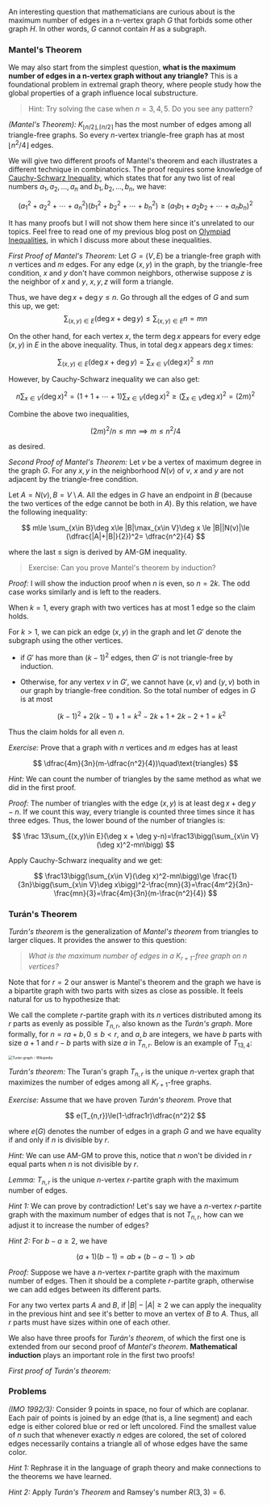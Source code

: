 An interesting question that mathematicians are curious about is the maximum number of edges in a n-vertex graph $G$ that forbids some other graph $H$. In other words, $G$ cannot contain $H$ as a subgraph.

### Mantel's Theorem

We may also start from the simplest question, **what is the maximum number of edges in a n-vertex graph without any triangle?** This is a foundational problem in extremal graph theory, where people study how the global properties of a graph influence local substructure.

> Hint: Try solving the case when $n=3,4,5$. Do you see any pattern?

*(Mantel's Theorem):* $K_{\lfloor n/2\rfloor,\lceil n/2\rceil}$ has the most number of edges among all triangle-free graphs. So every $n$-vertex triangle-free graph has at most $\lfloor n^2/4\rfloor$ edges.

We will give two different proofs of Mantel's theorem and each illustrates a different technique in combinatorics. The proof requires some knowledge of [Cauchy-Schwarz Inequality](https://en.wikipedia.org/wiki/Cauchy%E2%80%93Schwarz_inequality), which states that for any two list of real numbers $a_1,a_2,\dots,a_n$ and $b_1,b_2,\dots,b_n$, we have:


$$
(a_1^2+a_2^2+\cdots+a_n^2)(b_1^2+b_2^2+\cdots+b_n^2)\ge(a_1b_1+a_2b_2+\cdots+a_nb_n)^2
$$

It has many proofs but I will not show them here since it's unrelated to our topics. Feel free to read one of my previous blog post on [Olympiad Inequalities](https://yifank.github.io/Math/Olympiad%20Inequalities/), in which I discuss more about these inequalities.

*First Proof of Mantel's Theorem:* Let $G=(V,E)$ be a triangle-free graph with $n$ vertices and $m$ edges. For any edge $(x,y)$ in the graph, by the triangle-free condition, $x$ and $y$ don't have common neighbors, otherwise suppose $z$ is the neighbor of $x$ and $y$, $x,y,z$ will form a triangle. 

Thus, we have $\deg x + \deg y\le n$. Go through all the edges of $G$ and sum this up, we get:
$$
\sum_{(x,y)\in E}(\deg x + \deg y)\le \sum_{(x,y)\in E}n=mn
$$


On the other hand, for each vertex $x$, the term $\deg x$ appears for every edge $(x,y)$ in $E$ in the above inequality. Thus, in total $\deg x$ appears $\deg x$ times:



$$\sum_{(x,y)\in E}(\deg x + \deg y)=\sum_{x\in V}(\deg x)^2\le mn$$



However, by Cauchy-Schwarz inequality we can also get: 



$$
n\sum_{x\in V}(\deg x) ^2 =(1+1+\cdots + 1)\sum_{x\in V}(\deg x) ^2\ge (\sum_{x\in V}\deg x)^2=(2m)^2
$$


Combine the above two inequalities,


$$
(2m)^2/n\le mn\implies m\le n^2/4
$$


as desired.

*Second Proof of Mantel's Theorem:* Let $v$ be a vertex of maximum degree in the graph $G$. For any $x,y$ in the neighborhood $N(v)$ of $v$, $x$ and $y$ are not adjacent by the triangle-free condition.

Let $A=N(v),B=V\setminus A$. All the edges in $G$ have an endpoint in $B$ (because the two vertices of the edge cannot be both in $A$). By this relation, we have the following inequality:


$$
m\le \sum_{x\in B}\deg x\le |B|\max_{x\in V}\deg x \le |B||N(v)|\le (\dfrac{|A|+|B|}{2})^2= \dfrac{n^2}{4}
$$


where the last $\le$ sign is derived by AM-GM inequality.

> Exercise: Can you prove Mantel's theorem by induction?

*Proof:* I will show the induction proof when $n$ is even, so $n=2k$. The odd case works similarly and is left to the readers.

When $k=1$, every graph with two vertices has at most $1$ edge so the claim holds.

For $k > 1$, we can pick an edge $(x,y)$ in the graph and let $G'$ denote the subgraph using the other vertices. 

- if $G'$ has more than $(k-1)^2$ edges, then $G'$ is not triangle-free by induction.

- Otherwise, for any vertex $v$ in $G'$, we cannot have $(x,v)$ and $(y,v)$ both in our graph by triangle-free condition. So the total number of edges in $G$ is at most 

	

	$$(k-1)^2+2(k-1)+1=k^2-2k+1+2k-2+1=k^2$$

	

Thus the claim holds for all even $n$.

*Exercise:* Prove that a graph with $n$ vertices and $m$ edges has at least


$$
\dfrac{4m}{3n}(m-\dfrac{n^2}{4})\quad\text{triangles}
$$

*Hint:* We can count the number of triangles by the same method as what we did in the first proof.

*Proof:* The number of triangles with the edge $(x,y)$ is at least $\deg x + \deg y - n$. If we count this way, every triangle is counted three times since it has three edges. Thus, the lower bound of the number of triangles is:


$$
\frac 13\sum_{(x,y)\in E}(\deg x + \deg y-n)=\frac13\bigg(\sum_{x\in V}(\deg x)^2-mn\bigg)
$$


Apply Cauchy-Schwarz inequality and we get:


$$
\frac13\bigg(\sum_{x\in V}(\deg x)^2-mn\bigg)\ge \frac{1}{3n}\bigg(\sum_{x\in V}\deg x\bigg)^2-\frac{mn}{3}=\frac{4m^2}{3n}-\frac{mn}{3}=\frac{4m}{3n}(m-\frac{n^2}{4})
$$



### Turán's Theorem

*Turán's theorem* is the generalization of *Mantel's theorem* from triangles to larger cliques. It provides the answer to this question:

> *What is the maximum number of edges in a $K_{r+1}$-free graph on $n$ vertices?*

Note that for $r=2$ our answer is Mantel's theorem and the graph we have is a bipartite graph with two parts with sizes as close as possible. It feels natural for us to hypothesize that:

We call the complete $r$-partite graph with its $n$ vertices distributed among its $r$ parts as evenly as possible $T_{n,r}$, also known as the *Turán's graph*. More formally, for $n = ra+b,0\le b<r$, and $a,b$ are integers, we have $b$ parts with size $a+1$ and $r-b$ parts with size $a$ in $T_{n,r}$. Below is an example of $T_{13,4}$:

<img src="https://upload.wikimedia.org/wikipedia/commons/1/1b/Turan_13-4.svg" alt="Turán graph - Wikipedia" style="zoom:50%;" />

*Turán's theorem:* The Turan's graph $T_{n,r}$ is the unique $n$-vertex graph that maximizes the number of edges among all $K_{r+1}$-free graphs. 

*Exercise:* Assume that we have proven *Turán's theorem*. Prove that


$$
e(T_{n,r})\le(1-\dfrac1r)\dfrac{n^2}2
$$



where $e(G)$ denotes the number of edges in a graph $G$ and we have equality if and only if $n$ is divisible by $r$.

*Hint:* We can use AM-GM to prove this, notice that $n$ won't be divided in $r$ equal parts when $n$ is not divisible by $r$.

*Lemma:* $T_{n,r}$ is the unique $n$-vertex $r$-partite graph with the maximum number of edges.

*Hint 1:* We can prove by contradiction! Let's say we have a $n$-vertex $r$-partite graph with the maximum number of edges that is not $T_{n,r}$, how can we adjust it to increase the number of edges?

*Hint 2:* For $b-a\ge 2$, we have


$$
(a+1)(b-1)=ab+(b-a-1)>ab
$$


*Proof:* Suppose we have a $n$-vertex $r$-partite graph with the maximum number of edges. Then it should be a complete $r$-partite graph, otherwise we can add edges between its different parts.

For any two vertex parts $A$ and $B$, if $|B|-|A|\ge 2$ we can apply the inequality in the previous hint and see it's better to move an vertex of $B$ to $A$. Thus, all $r$ parts must have sizes within one of each other.

We also have three proofs for *Turán's theorem*, of which the first one is extended from our second proof of *Mantel's theorem*. **Mathematical induction** plays an important role in the first two proofs!

*First proof of Turán's theorem:* 

### Problems

*(IMO 1992/3):* Consider $9$ points in space, no four of which are coplanar. Each pair of points is joined by an edge (that is, a line segment) and each edge is either colored blue or red or left uncolored. Find the smallest value of $n$ such that whenever exactly $n$ edges are colored, the set of colored edges necessarily contains a triangle all of whose edges have the same color.

*Hint 1:* Rephrase it in the language of graph theory and make connections to the theorems we have learned.

*Hint 2:* Apply *Turán's Theorem* and Ramsey's number $R(3,3)=6$.



